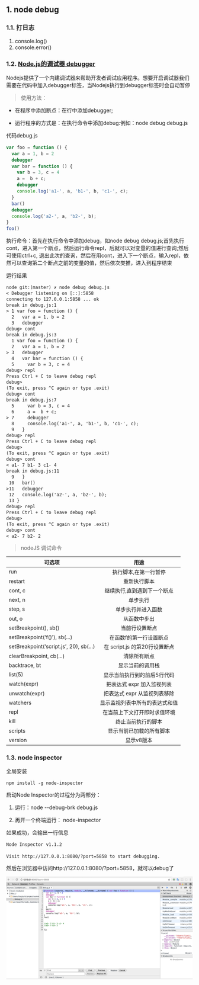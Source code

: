 ## 1. node debug

### 1.1. 打日志

1. console.log()
2. console.error()


### 1.2. [Node.js的调试器 debugger](https://nodejs.org/api/debugger.html)

Nodejs提供了一个内建调试器来帮助开发者调试应用程序。想要开启调试器我们需要在代码中加入debugger标签，当Nodejs执行到debugger标签时会自动暂停

> 使用方法：

- 在程序中添加断点：在行中添加debugger;

- 运行程序的方式是：在执行命令中添加debug:例如：node debug debug.js
  
代码debug.js

```js
var foo = function () {
  var a = 1, b = 2
  debugger
  var bar = function () {
    var b = 3, c = 4
    a =  b + c;
    debugger
    console.log('a1-', a, 'b1-', b, 'c1-', c);
  }
  bar()
  debugger
  console.log('a2-', a, 'b2-', b);
}
foo()
```

执行命令：首先在执行命令中添加debug，如node debug debug.js;首先执行cont，进入第一个断点，然后运行命令repl，后就可以对变量的值进行查询;然后可使用ctrl+c, 退出此次的查询，然后在用cont，进入下一个断点，输入repl，依然可以查询第二个断点之前的变量的值，然后依次类推，进入到程序结束

运行结果

```node
node git:(master) ✗ node debug debug.js
< Debugger listening on [::]:5858
connecting to 127.0.0.1:5858 ... ok
break in debug.js:1
> 1 var foo = function () {
  2   var a = 1, b = 2
  3   debugger
debug> cont
break in debug.js:3
  1 var foo = function () {
  2   var a = 1, b = 2
> 3   debugger
  4   var bar = function () {
  5     var b = 3, c = 4
debug> repl
Press Ctrl + C to leave debug repl
debug> 
(To exit, press ^C again or type .exit)
debug> cont
break in debug.js:7
  5     var b = 3, c = 4
  6     a =  b + c;
> 7     debugger
  8     console.log('a1-', a, 'b1-', b, 'c1-', c);
  9   }
debug> repl
Press Ctrl + C to leave debug repl
debug> 
(To exit, press ^C again or type .exit)
debug> cont
< a1- 7 b1- 3 c1- 4
break in debug.js:11
  9   }
 10   bar()
>11   debugger
 12   console.log('a2-', a, 'b2-', b);
 13 }
debug> repl
Press Ctrl + C to leave debug repl
debug> 
(To exit, press ^C again or type .exit)
debug> cont
< a2- 7 b2- 2
```

> nodeJS 调试命令

|可选项|	用途|
| - | :-: |
|run	|执行脚本,在第一行暂停|
|restart|	重新执行脚本|
|cont, c|	继续执行,直到遇到下一个断点|
|next, n	|单步执行|
|step, s|	单步执行并进入函数|
|out, o	|从函数中步出|
|setBreakpoint(), sb()	|当前行设置断点|
|setBreakpoint(‘f()’), sb(...)	|在函数f的第一行设置断点|
|setBreakpoint(‘script.js’, 20), sb(...)|	在 script.js 的第20行设置断点|
|clearBreakpoint, cb(...)	|清除所有断点|
|backtrace, bt	|显示当前的调用栈|
|list(5)	|显示当前执行到的前后5行代码|
|watch(expr)	|把表达式 expr 加入监视列表|
|unwatch(expr)	|把表达式 expr 从监视列表移除|
|watchers	|显示监视列表中所有的表达式和值|
|repl	|在当前上下文打开即时求值环境|
|kill	|终止当前执行的脚本|
|scripts	|显示当前已加载的所有脚本|
|version	|显示v8版本|

### 1.3. node inspector

全局安装

```
npm install -g node-inspector
```
启动Node Inspector的过程分为两部分：

1. 运行：node --debug-brk debug.js

2. 再开一个终端运行： node-inspector

如果成功，会输出一行信息

```
Node Inspector v1.1.2

Visit http://127.0.0.1:8080/?port=5858 to start debugging.
```
然后在浏览器中访问http://127.0.0.1:8080/?port=5858，就可以debug了

![node-debugger](./node-inspector.png)
